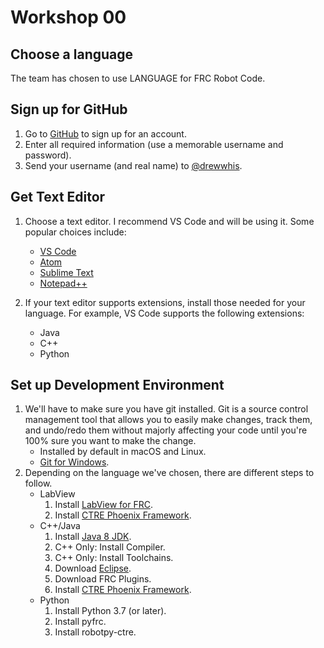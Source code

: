 # Workshop 00
## Choose a language
The team has chosen to use LANGUAGE for FRC Robot Code.

## Sign up for GitHub
1. Go to [GitHub](https://www.github.com/join) to sign up for an account.
2. Enter all required information (use a memorable username and password).
3. Send your username (and real name) to [@drewwhis](https://github.com/drewwhis).

## Get Text Editor
1. Choose a text editor.  I recommend VS Code and will be using it. Some popular choices include:
    * [VS Code](https://code.visualstudio.com/download)
    * [Atom](https://atom.io/)
    * [Sublime Text](https://www.sublimetext.com/3)
    * [Notepad++](https://notepad-plus-plus.org/download/v7.5.6.html)

2. If your text editor supports extensions, install those needed for your language. For example, VS Code supports the following extensions:
    * Java
    * C++
    * Python

## Set up Development Environment
1. We'll have to make sure you have git installed. Git is a source control management tool that allows you to easily make changes, track them, and undo/redo them without majorly affecting your code until you're 100% sure you want to make the change.
    * Installed by default in macOS and Linux.
    * [Git for Windows](https://git-scm.com/download/win).
2. Depending on the language we've chosen, there are different steps to follow.
    * LabView
      1. Install [LabView for FRC](http://www.ni.com/download/labview-for-frc-17.0/7185/en/).
      2. Install [CTRE Phoenix Framework](http://www.ctr-electronics.com/hro.html#product_tabs_technical_resources).
    * C++/Java
      1. Install [Java 8 JDK](http://www.oracle.com/technetwork/java/javase/downloads/jdk8-downloads-2133151.html).
      2. C++ Only: Install Compiler.
      3. C++ Only: Install Toolchains.
      4. Download [Eclipse](http://www.eclipse.org/downloads/eclipse-packages/).
      5. Download FRC Plugins.
      6. Install [CTRE Phoenix Framework](http://www.ctr-electronics.com/hro.html#product_tabs_technical_resources).
    * Python
      1. Install Python 3.7 (or later).
      2. Install pyfrc.
      3. Install robotpy-ctre.
